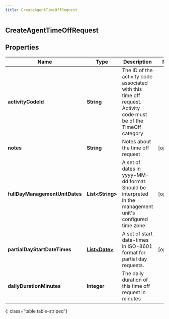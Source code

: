 ```yaml
---
title: CreateAgentTimeOffRequest
---
```


## CreateAgentTimeOffRequest

## Properties

| Name                           | Type                                                 | Description                                                                                                      | Notes      |
| ------------------------------ | ---------------------------------------------------- | ---------------------------------------------------------------------------------------------------------------- | ---------- |
| **activityCodeId**             | <!----><!---->**String**<!---->                      | The ID of the activity code associated with this time off request. Activity code must be of the TimeOff category |            |
| **notes**                      | <!----><!---->**String**<!---->                      | Notes about the time off request                                                                                 | [optional] |
| **fullDayManagementUnitDates** | <!----><!---->**List&lt;String&gt;**<!---->          | A set of dates in yyyy-MM-dd format. Should be interpreted in the management unit&#39;s configured time zone.    | [optional] |
| **partialDayStartDateTimes**   | <!----><!---->[**List&lt;Date&gt;**](Date.md)<!----> | A set of start date-times in ISO-8601 format for partial day requests.                                           | [optional] |
| **dailyDurationMinutes**       | <!----><!---->**Integer**<!---->                     | The daily duration of this time off request in minutes                                                           |            |

{: class="table table-striped"}
